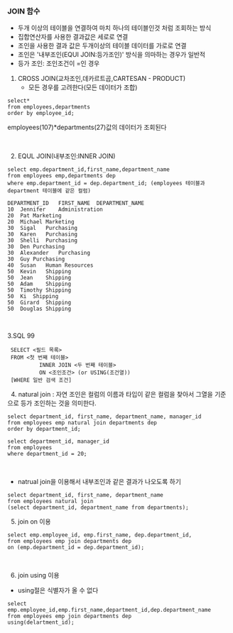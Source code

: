 ### JOIN 함수
- 두개 이상의 테이블을 연결하여 마치 하나의 테이블인것 처럼 조회하는 방식
- 집합연산자를 사용한 결과값은 세로로 연결
- 조인을 사용한 결과 값은 두개이상의 테이블 데이터를 가로로 연결
- 조인은 '내부조인(EQUI JOIN:등가조인)' 방식을 의마하는 경우가 일반적
- 등가 조인: 조인조건이 =인 경우
&nbsp;
 1. CROSS JOIN(교차조인,데카르트곱,CARTESAN - PRODUCT)
    - 모든 경우를 고려한다(모든 데이터가 조합)
```
select*
from employees,departments
order by employee_id;

```
employees(107)*departments(27)값의 데이터가 조회된다


&nbsp;




2. EQUL JOIN(내부조인:INNER JOIN)

```
select emp.department_id,first_name,department_name
from employees emp,departments dep
where emp.department_id = dep.department_id; (employees 테이블과 department 테이블에 같은 컬럼)
```
```
DEPARTMENT_ID	FIRST_NAME	DEPARTMENT_NAME
10	Jennifer	Administration
20	Pat	Marketing
20	Michael	Marketing
30	Sigal	Purchasing
30	Karen	Purchasing
30	Shelli	Purchasing
30	Den	Purchasing
30	Alexander	Purchasing
30	Guy	Purchasing
40	Susan	Human Resources
50	Kevin	Shipping
50	Jean	Shipping
50	Adam	Shipping
50	Timothy	Shipping
50	Ki	Shipping
50	Girard	Shipping
50	Douglas	Shipping
```
 &nbsp;  

3.SQL 99 
``` 
 SELECT <필드 목록>
 FROM <첫 번째 테이블>
          INNER JOIN <두 번째 테이블>
          ON <조인조건> (or USING(조건열))
 [WHERE 일반 검색 조건]
```
 &nbsp; 
4. natural join : 자연 조인은 컬럼의 이름과 타입이 같은 컬럼을 찾아서 그열을 기준으로 등가 조인하는 것을 의미한다.

```
select department_id, first_name, department_name, manager_id
from employees emp natural join departments dep
order by department_id;
```
```
select department_id, manager_id
from employees
where department_id = 20;
```
 &nbsp; 
- natrual join을 이용해서 내부조인과 같은 결과가 나오도록 하기
```
select department_id, first_name, department_name
from employees natural join
(select department_id, department_name from departments);
```
 &nbsp; 
5. join on 이용
```
select emp.employee_id, emp.first_name, dep.department_id,
from employees emp join departments dep
on (emp.department_id = dep.department_id);
```
 &nbsp; 

6. join using 이용
  - using절은 식별자가 올 수 없다
```
select emp.employee_id,emp.first_name,department_id,dep.department_name
from employees emp join departments dep
using(delartment_id);
```






